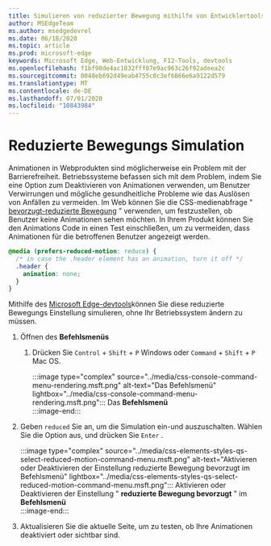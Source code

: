 ```yaml
---
title: Simulieren von reduzierter Bewegung mithilfe von Entwicklertools (CSS bevorzugt reduzierte Bewegung)
author: MSEdgeTeam
ms.author: msedgedevrel
ms.date: 06/18/2020
ms.topic: article
ms.prod: microsoft-edge
keywords: Microsoft Edge, Web-Entwicklung, F12-Tools, devtools
ms.openlocfilehash: f1bf90de4ac1832fff07e9ac963c26f92adeea2c
ms.sourcegitcommit: 0048eb692d49eab4755c0c3ef6866e6a9122d579
ms.translationtype: MT
ms.contentlocale: de-DE
ms.lasthandoff: 07/01/2020
ms.locfileid: "10843984"
---
```

# Reduzierte Bewegungs Simulation  

Animationen in Webprodukten sind möglicherweise ein Problem mit der Barrierefreiheit.  Betriebssysteme befassen sich mit dem Problem, indem Sie eine Option zum Deaktivieren von Animationen verwenden, um Benutzer Verwirrungen und mögliche gesundheitliche Probleme wie das Auslösen von Anfällen zu vermeiden.  Im Web können Sie die CSS-medienabfrage " [bevorzugt-reduzierte Bewegung][MDNPrefersReducedMotion] " verwenden, um festzustellen, ob Benutzer keine Animationen sehen möchten.  In Ihrem Produkt können Sie den Animations Code in einen Test einschließen, um zu vermeiden, dass Animationen für die betroffenen Benutzer angezeigt werden.  

```css
@media (prefers-reduced-motion: reduce) {
  /* in case the .header element has an animation, turn it off */
  .header {
    animation: none;
  }
}
```  

Mithilfe des [Microsoft Edge-devtools][DevtoolsGuideChromiumMain]können Sie diese reduzierte Bewegungs Einstellung simulieren, ohne Ihr Betriebssystem ändern zu müssen.  

1.  Öffnen des **Befehlsmenüs**  
    1.  Drücken Sie `Control` + `Shift` + `P` Windows oder `Command` + `Shift` + `P` Mac OS.  
        
        :::image type="complex" source="../media/css-console-command-menu-rendering.msft.png" alt-text="Das Befehlsmenü" lightbox="../media/css-console-command-menu-rendering.msft.png":::
           Das **Befehlsmenü**  
        :::image-end:::   
        
1.  Geben `reduced` Sie an, um die Simulation ein-und auszuschalten.  Wählen Sie die Option aus, und drücken Sie `Enter` .  
    
    :::image type="complex" source="../media/css-elements-styles-qs-select-reduced-motion-command-menu.msft.png" alt-text="Aktivieren oder Deaktivieren der Einstellung reduzierte Bewegung bevorzugt im Befehlsmenü" lightbox="../media/css-elements-styles-qs-select-reduced-motion-command-menu.msft.png":::
       Aktivieren oder Deaktivieren der Einstellung " **reduzierte Bewegung bevorzugt** " im **Befehlsmenü**  
    :::image-end:::  
    
1.  Aktualisieren Sie die aktuelle Seite, um zu testen, ob Ihre Animationen deaktiviert oder sichtbar sind.  
    
<!-- image links -->  

[ImageCommandMenu]: /microsoft-edge/devtools-guide-chromium/media/css-console-command-menu-rendering.msft.png "Abbildung 1: das Befehlsmenü"  
[ImageToggleReducedMotionFromCommandMenu]: /microsoft-edge/devtools-guide-chromium/media/css-elements-styles-qs-select-reduced-motion-command-menu.msft.png "Abbildung 2: Umschalten der reduzierten Bewegung von der befehlspalette"

<!-- links -->  

[DevtoolsGuideChromiumMain]: ../../devtools-guide-chromium.md "Microsoft Edge (Chrom)-Entwickler Tools Microsoft | Microsoft docs"  

[MDNPrefersReducedMotion]: https://developer.mozilla.org/en-US/docs/Web/CSS/@media/prefers-reduced-motion "bevorzugt-reduzierte-Motion | MDN"  
